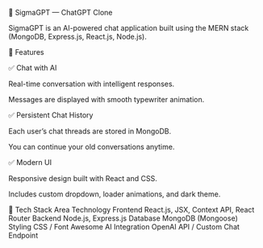 🧠 SigmaGPT — ChatGPT Clone 

SigmaGPT is an AI-powered chat application built using the MERN stack (MongoDB, Express.js, React.js, Node.js).


🚀 Features

✅ Chat with AI

Real-time conversation with intelligent responses.

Messages are displayed with smooth typewriter animation.

✅ Persistent Chat History

Each user’s chat threads are stored in MongoDB.

You can continue your old conversations anytime.

✅ Modern UI

Responsive design built with React and CSS.

Includes custom dropdown, loader animations, and dark theme.


🧩 Tech Stack
Area	Technology
Frontend	React.js, JSX, Context API, React Router
Backend	Node.js, Express.js
Database	MongoDB (Mongoose)
Styling	CSS / Font Awesome
AI Integration	OpenAI API / Custom Chat Endpoint

